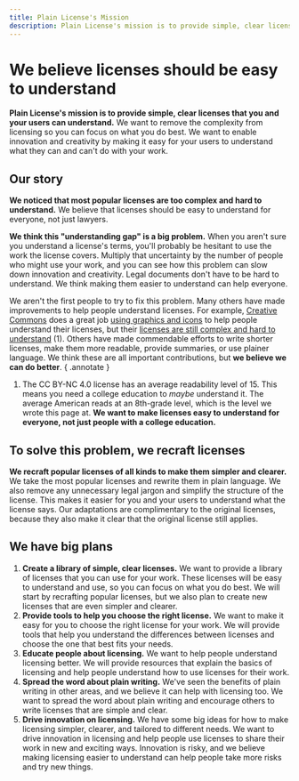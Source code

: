 ```yaml
---
title: Plain License's Mission
description: Plain License's mission is to provide simple, clear licenses that you and your users can understand. We want to remove the complexity from licensing so you can focus on what you do best. We want to enable innovation and creativity by making it easy for your users to understand what they can and can't do with your work.
---
```


# We believe licenses should be easy to understand

**Plain License's mission is to provide simple, clear licenses that you and your users can understand.** We want to remove the complexity from licensing so you can focus on what you do best. We want to enable innovation and creativity by making it easy for your users to understand what they can and can't do with your work.

## Our story

**We noticed that most popular licenses are too complex and hard to understand.** We believe that licenses should be easy to understand for everyone, not just lawyers.

**We think this "understanding gap" is a big problem.** When you aren't sure you understand a license's terms, you'll probably be hesitant to use the work the license covers. Multiply that uncertainty by the number of people who might use your work, and you can see how this problem can slow down innovation and creativity. Legal documents don't have to be hard to understand. We think making them easier to understand can help everyone.

We aren't the first people to try to fix this problem. Many others have made improvements to help people understand licenses. For example, [Creative Commons][cc] does a great job [using graphics and icons][cc-licenses] to help people understand their licenses, but their [licenses  are still complex and hard to understand][cc-by-nc-4.0] (1). Others have made commendable efforts to write shorter licenses, make them more readable, provide summaries, or use plainer language. We think these are all important contributions, but **we believe we can do better**.
{ .annotate }

1. The CC BY-NC 4.0 license has an average readability level of 15. This means you need a college education to *maybe* understand it. The average American reads at an 8th-grade level, which is the level we wrote this page at. **We want to make licenses easy to understand for everyone, not just people with a college education.**

## To solve this problem, we recraft licenses

**We recraft popular licenses of all kinds to make them simpler and clearer.** We take the most popular licenses and rewrite them in plain language. We also remove any unnecessary legal jargon and simplify the structure of the license. This makes it easier for you and your users to understand what the license says. Our adaptations are complimentary to the original licenses, because they also make it clear that the original license still applies.

## We have big plans

1. **Create a library of simple, clear licenses.** We want to provide a library of licenses that you can use for your work. These licenses will be easy to understand and use, so you can focus on what you do best. We will start by recrafting popular licenses, but we also plan to create new licenses that are even simpler and clearer.
2. **Provide tools to help you choose the right license.** We want to make it easy for you to choose the right license for your work. We will provide tools that help you understand the differences between licenses and choose the one that best fits your needs.
3. **Educate people about licensing.** We want to help people understand licensing better. We will provide resources that explain the basics of licensing and help people understand how to use licenses for their work.
4. **Spread the word about plain writing.** We've seen the benefits of plain writing in other areas, and we believe it can help with licensing too. We want to spread the word about plain writing and encourage others to write licenses that are simple and clear.
5. **Drive innovation on licensing.** We have some big ideas for how to make licensing simpler, clearer, and tailored to different needs. We want to drive innovation in licensing and help people use licenses to share their work in new and exciting ways. Innovation is risky, and we believe making licensing easier to understand can help people take more risks and try new things.

[cc]: https://creativecommons.org "Creative Commons"
[cc-licenses]: https://creativecommons.org/share-your-work/cclicenses/ "Creative Commons Licenses"
[cc-by-nc-4.0]: https://creativecommons.org/licenses/by-nc/4.0/legalcode.en "CC BY-NC 4.0 Legal Code"
